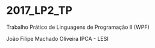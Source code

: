 # 2017_LP2_TP
Trabalho Prático de Linguagens de Programação II (WPF)

João Filipe Machado Oliveira
IPCA - LESI
